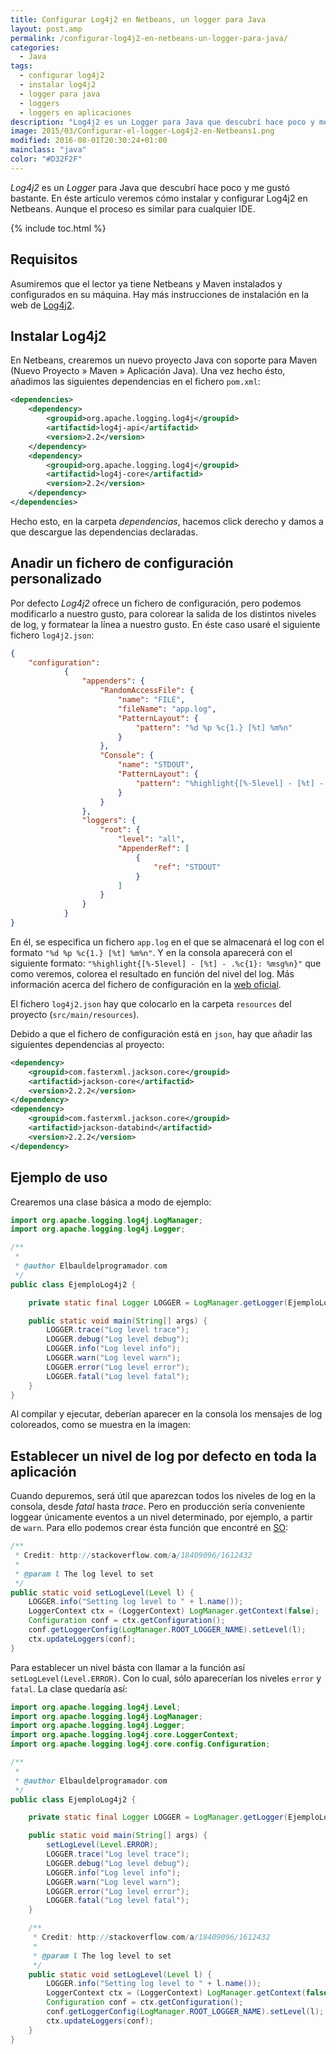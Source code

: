 ```yaml
---
title: Configurar Log4j2 en Netbeans, un logger para Java
layout: post.amp
permalink: /configurar-log4j2-en-netbeans-un-logger-para-java/
categories:
  - Java
tags:
  - configurar log4j2
  - instalar log4j2
  - logger para java
  - loggers
  - loggers en aplicaciones
description: "Log4j2 es un Logger para Java que descubrí hace poco y me gustó bastante. En éste artículo veremos cómo instalar y configurar Log4j2 en Netbeans. Aunque el proceso es similar para cualquier IDE."
image: 2015/03/Configurar-el-logger-Log4j2-en-Netbeans1.png
modified: 2016-08-01T20:30:24+01:00
mainclass: "java"
color: "#D32F2F"
---
```

*Log4j2* es un *Logger* para Java que descubrí hace poco y me gustó bastante. En éste artículo veremos cómo instalar y configurar Log4j2 en Netbeans. Aunque el proceso es similar para cualquier IDE.

{% include toc.html %}

## Requisitos

Asumiremos que el lector ya tiene Netbeans y Maven instalados y configurados en su máquina. Hay más instrucciones de instalación en la web de [Log4j2][1].

## Instalar Log4j2

En Netbeans, crearemos un nuevo proyecto Java con soporte para Maven (Nuevo Proyecto » Maven » Aplicación Java). Una vez hecho ésto, añadimos las siguientes dependencias en el fichero `pom.xml`:

<!--ad-->

```xml
<dependencies>
    <dependency>
        <groupid>org.apache.logging.log4j</groupid>
        <artifactid>log4j-api</artifactid>
        <version>2.2</version>
    </dependency>
    <dependency>
        <groupid>org.apache.logging.log4j</groupid>
        <artifactid>log4j-core</artifactid>
        <version>2.2</version>
    </dependency>
</dependencies>
```

Hecho esto, en la carpeta *dependencias*, hacemos click derecho y damos a que descargue las dependencias declaradas.

## Anadir un fichero de configuración personalizado

Por defecto *Log4j2* ofrece un fichero de configuración, pero podemos modificarlo a nuestro gusto, para colorear la salida de los distintos niveles de log, y formatear la línea a nuestro gusto. En éste caso usaré el siguiente fichero `log4j2.json`:

```json
{
    "configuration":
            {
                "appenders": {
                    "RandomAccessFile": {
                        "name": "FILE",
                        "fileName": "app.log",
                        "PatternLayout": {
                            "pattern": "%d %p %c{1.} [%t] %m%n"
                        }
                    },
                    "Console": {
                        "name": "STDOUT",
                        "PatternLayout": {
                            "pattern": "%highlight{[%-5level] - [%t] - .%c{1}: %msg%n}"
                        }
                    }
                },
                "loggers": {
                    "root": {
                        "level": "all",
                        "AppenderRef": [
                            {
                                "ref": "STDOUT"
                            }
                        ]
                    }
                }
            }
}
```

En él, se especifica un fichero `app.log` en el que se almacenará el log con el formato `"%d %p %c{1.} [%t] %m%n"`. Y en la consola aparecerá con el siguiente formato: `"%highlight{[%-5level] - [%t] - .%c{1}: %msg%n}"` que como veremos, colorea el resultado en función del nivel del log. Más información acerca del fichero de configuración en la [web oficial][2].

El fichero `log4j2.json` hay que colocarlo en la carpeta `resources` del proyecto (`src/main/resources`).

Debido a que el fichero de configuración está en `json`, hay que añadir las siguientes dependencias al proyecto:

```xml
<dependency>
    <groupid>com.fasterxml.jackson.core</groupid>
    <artifactid>jackson-core</artifactid>
    <version>2.2.2</version>
</dependency>
<dependency>
    <groupid>com.fasterxml.jackson.core</groupid>
    <artifactid>jackson-databind</artifactid>
    <version>2.2.2</version>
</dependency>
```

## Ejemplo de uso

Crearemos una clase básica a modo de ejemplo:

```java
import org.apache.logging.log4j.LogManager;
import org.apache.logging.log4j.Logger;

/**
 *
 * @author Elbauldelprogramador.com
 */
public class EjemploLog4j2 {

    private static final Logger LOGGER = LogManager.getLogger(EjemploLog4j2.class);

    public static void main(String[] args) {
        LOGGER.trace("Log level trace");
        LOGGER.debug("Log level debug");
        LOGGER.info("Log level info");
        LOGGER.warn("Log level warn");
        LOGGER.error("Log level error");
        LOGGER.fatal("Log level fatal");
    }
}
```

Al compilar y ejecutar, deberían aparecer en la consola los mensajes de log coloreados, como se muestra en la imagen:

<figure>
    <amp-img on="tap:lightbox1" role="button" tabindex="0" layout="responsive" src="/assets/img/2015/03/Configurar-el-logger-Log4j2-en-Netbeans1.png" alt="Configurar Log4j2 en Netbeans1" width="364px" height="89px" />
</figure>

## Establecer un nivel de log por defecto en toda la aplicación

Cuando depuremos, será útil que aparezcan todos los niveles de log en la consola, desde *fatal* hasta *trace*. Pero en producción sería conveniente loggear únicamente eventos a un nivel determinado, por ejemplo, a partir de `warn`. Para ello podemos crear ésta función que encontré en [SO][3]:

```java
/**
 * Credit: http://stackoverflow.com/a/18409096/1612432
 *
 * @param l The log level to set
 */
public static void setLogLevel(Level l) {
    LOGGER.info("Setting log level to " + l.name());
    LoggerContext ctx = (LoggerContext) LogManager.getContext(false);
    Configuration conf = ctx.getConfiguration();
    conf.getLoggerConfig(LogManager.ROOT_LOGGER_NAME).setLevel(l);
    ctx.updateLoggers(conf);
}
```

Para establecer un nivel básta con llamar a la función así `setLogLevel(Level.ERROR)`. Con lo cual, sólo aparecerían los niveles `error` y `fatal`. La clase quedaría así:

```java
import org.apache.logging.log4j.Level;
import org.apache.logging.log4j.LogManager;
import org.apache.logging.log4j.Logger;
import org.apache.logging.log4j.core.LoggerContext;
import org.apache.logging.log4j.core.config.Configuration;

/**
 *
 * @author Elbauldelprogramador.com
 */
public class EjemploLog4j2 {

    private static final Logger LOGGER = LogManager.getLogger(EjemploLog4j2.class);

    public static void main(String[] args) {
        setLogLevel(Level.ERROR);
        LOGGER.trace("Log level trace");
        LOGGER.debug("Log level debug");
        LOGGER.info("Log level info");
        LOGGER.warn("Log level warn");
        LOGGER.error("Log level error");
        LOGGER.fatal("Log level fatal");
    }

    /**
     * Credit: http://stackoverflow.com/a/18409096/1612432
     *
     * @param l The log level to set
     */
    public static void setLogLevel(Level l) {
        LOGGER.info("Setting log level to " + l.name());
        LoggerContext ctx = (LoggerContext) LogManager.getContext(false);
        Configuration conf = ctx.getConfiguration();
        conf.getLoggerConfig(LogManager.ROOT_LOGGER_NAME).setLevel(l);
        ctx.updateLoggers(conf);
    }
}
```

<figure>
    <amp-img on="tap:lightbox1" role="button" tabindex="0" layout="responsive" src="/assets/img/2015/03/Configurar-el-logger-Log4j2-en-Netbeans2.png" alt="Configurar Log4j2 en Netbeans2" width="434px" height="49px" />
</figure>

 [1]: https://logging.apache.org/log4j/2.x/maven-artifacts.html
 [2]: http://logging.apache.org/log4j/2.0/manual/layouts.html
 [3]: http://stackoverflow.com/a/18409096/1612432
